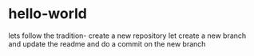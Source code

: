 # hello-world

lets follow the tradition- create a new repository
let create a new branch and update the readme and do a commit on the new branch
